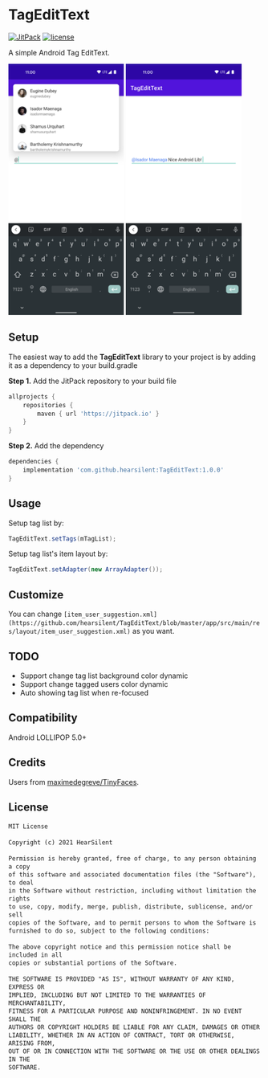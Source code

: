 # TagEditText
[![JitPack](https://jitpack.io/v/hearsilent/TagEditText.svg)](https://jitpack.io/#hearsilent/TagEditText)
[![license](https://img.shields.io/github/license/hearsilent/TagEditText.svg?maxAge=2592000)](https://github.com/hearsilent/TagEditText/blob/master/LICENSE)

A simple Android Tag EditText.

<img src="https://raw.githubusercontent.com/hearsilent/TagEditText/master/screenshots/device-2021-06-11-003802.png" height="500">
<img src="https://raw.githubusercontent.com/hearsilent/TagEditText/master/screenshots/device-2021-06-11-003906.png" height="500">

## Setup

The easiest way to add the **TagEditText** library to your project is by adding it as a dependency to your build.gradle

**Step 1.** Add the JitPack repository to your build file
```gradle
allprojects {
    repositories {
        maven { url 'https://jitpack.io' }
    }
}
```

**Step 2.** Add the dependency
```gradle
dependencies {
    implementation 'com.github.hearsilent:TagEditText:1.0.0'
}
```

## Usage

Setup tag list by:
```java
TagEditText.setTags(mTagList);
```

Setup tag list's item layout by:
```java
TagEditText.setAdapter(new ArrayAdapter());
```

## Customize
You can change `[item_user_suggestion.xml](https://github.com/hearsilent/TagEditText/blob/master/app/src/main/res/layout/item_user_suggestion.xml)` as you want.

## TODO
- Support change tag list background color dynamic
- Support change tagged users color dynamic
- Auto showing tag list when re-focused

## Compatibility

Android LOLLIPOP 5.0+

## Credits

Users from [maximedegreve/TinyFaces](https://github.com/maximedegreve/TinyFaces).

## License

    MIT License

    Copyright (c) 2021 HearSilent

    Permission is hereby granted, free of charge, to any person obtaining a copy
    of this software and associated documentation files (the "Software"), to deal
    in the Software without restriction, including without limitation the rights
    to use, copy, modify, merge, publish, distribute, sublicense, and/or sell
    copies of the Software, and to permit persons to whom the Software is
    furnished to do so, subject to the following conditions:

    The above copyright notice and this permission notice shall be included in all
    copies or substantial portions of the Software.

    THE SOFTWARE IS PROVIDED "AS IS", WITHOUT WARRANTY OF ANY KIND, EXPRESS OR
    IMPLIED, INCLUDING BUT NOT LIMITED TO THE WARRANTIES OF MERCHANTABILITY,
    FITNESS FOR A PARTICULAR PURPOSE AND NONINFRINGEMENT. IN NO EVENT SHALL THE
    AUTHORS OR COPYRIGHT HOLDERS BE LIABLE FOR ANY CLAIM, DAMAGES OR OTHER
    LIABILITY, WHETHER IN AN ACTION OF CONTRACT, TORT OR OTHERWISE, ARISING FROM,
    OUT OF OR IN CONNECTION WITH THE SOFTWARE OR THE USE OR OTHER DEALINGS IN THE
    SOFTWARE.

